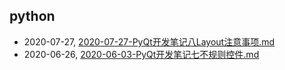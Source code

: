 ##  python
* 2020-07-27, [2020-07-27-PyQt开发笔记八Layout注意事项.md](../posts/2020-07-27-PyQt开发笔记八Layout注意事项.md)
* 2020-06-26, [2020-06-03-PyQt开发笔记七不规则控件.md](../posts/2020-06-03-PyQt开发笔记七不规则控件.md)